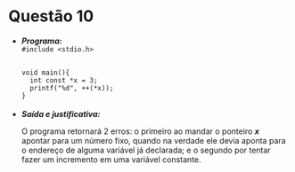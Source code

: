 # Questão 10
<ul>
  <li><strong><em>Programa:</em></strong></li>
<code>#include &ltstdio.h>
<br>
void main(){
  int const *x = 3;
  printf("%d", ++(*x));
}</code>
  <br>
  <br>
  <li><strong><em>Saída e justificativa:</em></strong></li>
    <p>O programa retornará 2 erros: o primeiro ao mandar o ponteiro <strong><em>x</em></strong> apontar para um número fixo, 
      quando na verdade ele devia aponta para o endereço de alguma variável já declarada; e o segundo por tentar fazer um incremento em uma variável constante.
    </p>
</ul>
